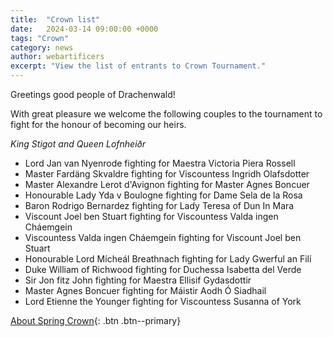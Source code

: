 ```yaml
---
title:  "Crown list"
date:   2024-03-14 09:00:00 +0000
tags: "Crown"
category: news
author: webartificers
excerpt: "View the list of entrants to Crown Tournament."
---
```


Greetings good people of Drachenwald!

With great pleasure we welcome the following couples to the tournament to fight for the honour of becoming our heirs. 

*King Stigot and Queen Lofnheiðr*

- Lord Jan van Nyenrode fighting for Maestra Victoria Piera Rossell
- Master Fardäng Skvaldre fighting for Viscountess Ingridh Olafsdotter
- Master Alexandre Lerot d'Avignon fighting for Master Agnes Boncuer
- Honourable Lady Yda v Boulogne fighting for Dame Sela de la Rosa
- Baron Rodrigo Bernardez fighting for Lady Teresa of Dun In Mara
- Viscount Joel ben Stuart fighting for Viscountess Valda ingen Cháemgein
- Viscountess Valda ingen Cháemgein fighting for Viscount Joel ben Stuart
- Honourable Lord Mícheál Breathnach fighting for Lady Gwerful an Filí
- Duke William of Richwood fighting for Duchessa Isabetta del Verde
- Sir Jon fitz John fighting for Maestra Ellisif Gydasdottir
- Master Agnes Boncuer fighting for Máistir Aodh Ó Siadhail
- Lord Etienne the Younger fighting for Viscountess Susanna of York

[About Spring Crown](https://drachenwald.sca.org/events/calendar/#/insulae-draconis-dun-in-mara/2024-04-05/spring-crown-2024){: .btn .btn--primary}
